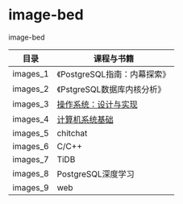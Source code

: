 # image-bed

image-bed



| 目录     | 课程与书籍                                                   |
| -------- | ------------------------------------------------------------ |
| images_1 | 《PostgreSQL指南：内幕探索》                                 |
| images_2 | 《PstgreSQL数据库内核分析》                                  |
| images_3 | [操作系统：设计与实现](https://jyywiki.cn)                   |
| images_4 | [计算机系统基础](https://nju-projectn.github.io/ics-pa-gitbook/ics2022/index.html) |
| images_5 | chitchat                                                     |
| images_6 | C/C++                                                        |
| images_7 | TiDB                                                         |
| images_8 | PostgreSQL深度学习                                           |
| images_9| web                                           |
